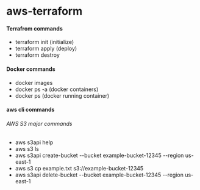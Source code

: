 # aws-terraform

#### Terrafrom commands
* terraform init (initialize)
* terraform apply (deploy)
* terraform destroy

#### Docker commands
* docker images
* docker ps -a (docker containers)
* docker ps (docker running container)

#### aws cli commands
###### AWS S3 major commands
* aws s3api help
* aws s3 ls
* aws s3api create-bucket --bucket example-bucket-12345 --region us-east-1
* aws s3 cp example.txt s3://example-bucket-12345
* aws s3api delete-bucket --bucket example-bucket-12345 --region us-east-1
